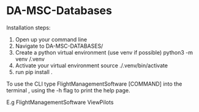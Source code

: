 # DA-MSC-Databases

Installation steps:

1. Open up your command line
2. Navigate to DA-MSC-DATABASES/
3. Create a python virtual environment (use venv if possible) python3 -m venv /.venv
4. Activate your virtual environment source ./.venv/bin/activate
5. run pip install .


To use the CLI type FlightManagementSoftware \[COMMAND\] into the terminal , using the -h flag to print the help page.

E.g FlightManagementSoftware ViewPilots
